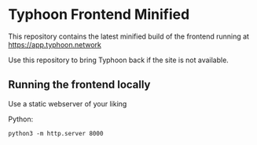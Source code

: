 # Typhoon Frontend Minified

This repository contains the latest minified build of the frontend running at https://app.typhoon.network 

Use this repository to bring Typhoon back if the site is not available.

## Running the frontend locally

Use a static webserver of your liking

Python:

```
python3 -m http.server 8000
```
